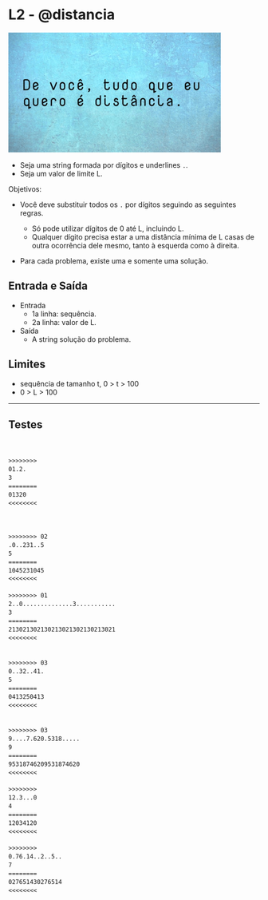 # L2 - @distancia

![_](https://raw.githubusercontent.com/qxcodeed/arcade/master/base/distancia/cover.jpg)

- Seja uma string formada por dígitos e underlines `.`.
- Seja um valor de limite L.

Objetivos:

- Você deve substituir todos os `.` por dígitos seguindo as seguintes regras.
  - Só pode utilizar dígitos de 0 até L, incluindo L.
  - Qualquer dígito precisa estar a uma distância mínima de L casas de outra ocorrência dele mesmo, tanto à esquerda como à direita.

- Para cada problema, existe uma e somente uma solução.

## Entrada e Saída

- Entrada
  - 1a linha: sequência.
  - 2a linha: valor de L.
- Saída
  - A string solução do problema.

## Limites

- sequência de tamanho t, 0 > t > 100
- 0 > L > 100

___

## Testes

```txt


>>>>>>>>
01.2.
3
========
01320
<<<<<<<<



>>>>>>>> 02
.0..231..5
5
========
1045231045
<<<<<<<<

>>>>>>>> 01
2..0..............3...........
3
========
213021302130213021302130213021
<<<<<<<<


>>>>>>>> 03
0..32..41.
5
========
0413250413
<<<<<<<<


>>>>>>>> 03
9....7.620.5318.....
9
========
95318746209531874620
<<<<<<<<

>>>>>>>>
12.3...0
4
========
12034120
<<<<<<<<

>>>>>>>>
0.76.14..2..5..
7
========
027651430276514
<<<<<<<<

```
